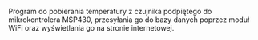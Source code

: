 Program do pobierania temperatury z czujnika podpiętego do mikrokontrolera MSP430, przesyłania go do bazy danych poprzez moduł WiFi oraz wyświetlania go na stronie internetowej.
